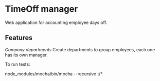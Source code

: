 # TimeOff manager

Web application for accounting employee days off.


## Features 

*Company departments* Create departments to group employees, each one has its own manager.


To run tests:

  node_modules/mocha/bin/mocha --recursive t/*
